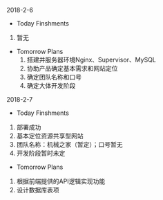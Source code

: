 2018-2-6

- Today Finshments
 1. 暂无
- Tomorrow Plans
  1. 搭建并服务器环境Nginx、Supervisor、MySQL
  2. 协助产品确定基本需求和网站定位
  3. 确定团队名称和口号
  4. 确定大体开发阶段


2018-2-7

- Today Finshments
 1. 部署成功
 2. 基本定位资源共享型网站
 3. 团队名称：机械之家（暂定）；口号暂无
 4. 开发阶段暂时未定
- Tomorrow Plans
 1. 根据前端提供的API逻辑实现功能
 2. 设计数据库表项
 